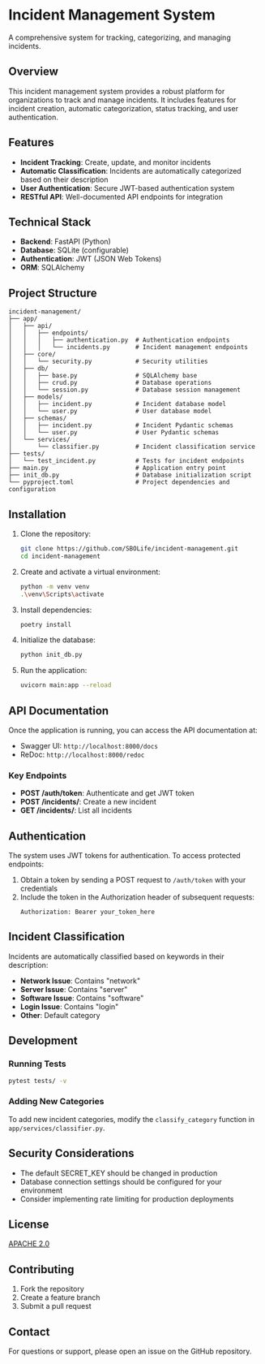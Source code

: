 
          
# Incident Management System

A comprehensive system for tracking, categorizing, and managing incidents.

## Overview

This incident management system provides a robust platform for organizations to track and manage incidents. It includes features for incident creation, automatic categorization, status tracking, and user authentication.

## Features

- **Incident Tracking**: Create, update, and monitor incidents
- **Automatic Classification**: Incidents are automatically categorized based on their description
- **User Authentication**: Secure JWT-based authentication system
- **RESTful API**: Well-documented API endpoints for integration

## Technical Stack

- **Backend**: FastAPI (Python)
- **Database**: SQLite (configurable)
- **Authentication**: JWT (JSON Web Tokens)
- **ORM**: SQLAlchemy

## Project Structure

```
incident-management/
├── app/
│   ├── api/
│   │   ├── endpoints/
│   │   │   ├── authentication.py  # Authentication endpoints
│   │   │   └── incidents.py       # Incident management endpoints
│   ├── core/
│   │   └── security.py            # Security utilities
│   ├── db/
│   │   ├── base.py                # SQLAlchemy base
│   │   ├── crud.py                # Database operations
│   │   └── session.py             # Database session management
│   ├── models/
│   │   ├── incident.py            # Incident database model
│   │   └── user.py                # User database model
│   ├── schemas/
│   │   ├── incident.py            # Incident Pydantic schemas
│   │   └── user.py                # User Pydantic schemas
│   └── services/
│       └── classifier.py          # Incident classification service
├── tests/
│   └── test_incident.py           # Tests for incident endpoints
├── main.py                        # Application entry point
├── init_db.py                     # Database initialization script
└── pyproject.toml                 # Project dependencies and configuration
```

## Installation

1. Clone the repository:
   ```bash
   git clone https://github.com/SBOLife/incident-management.git
   cd incident-management
   ```

2. Create and activate a virtual environment:
   ```bash
   python -m venv venv
   .\venv\Scripts\activate
   ```

3. Install dependencies:
   ```bash
   poetry install
   ```

4. Initialize the database:
   ```bash
   python init_db.py
   ```

5. Run the application:
   ```bash
   uvicorn main:app --reload
   ```

## API Documentation

Once the application is running, you can access the API documentation at:
- Swagger UI: `http://localhost:8000/docs`
- ReDoc: `http://localhost:8000/redoc`

### Key Endpoints

- **POST /auth/token**: Authenticate and get JWT token
- **POST /incidents/**: Create a new incident
- **GET /incidents/**: List all incidents

## Authentication

The system uses JWT tokens for authentication. To access protected endpoints:

1. Obtain a token by sending a POST request to `/auth/token` with your credentials
2. Include the token in the Authorization header of subsequent requests:
   ```
   Authorization: Bearer your_token_here
   ```

## Incident Classification

Incidents are automatically classified based on keywords in their description:

- **Network Issue**: Contains "network"
- **Server Issue**: Contains "server"
- **Software Issue**: Contains "software"
- **Login Issue**: Contains "login"
- **Other**: Default category

## Development

### Running Tests

```bash
pytest tests/ -v
```

### Adding New Categories

To add new incident categories, modify the `classify_category` function in `app/services/classifier.py`.

## Security Considerations

- The default SECRET_KEY should be changed in production
- Database connection settings should be configured for your environment
- Consider implementing rate limiting for production deployments

## License

[APACHE 2.0](LICENSE)

## Contributing

1. Fork the repository
2. Create a feature branch
3. Submit a pull request

## Contact

For questions or support, please open an issue on the GitHub repository.
